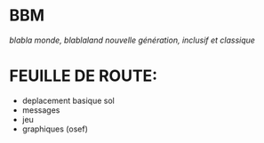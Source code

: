 # BBM
*blabla monde, blablaland nouvelle génération, inclusif et classique*

# FEUILLE DE ROUTE:
- deplacement basique sol
- messages
- jeu
- graphiques (osef)
